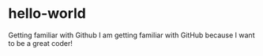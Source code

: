 # hello-world
Getting familiar with Github
I am getting familiar with GitHub because I want to be a great coder!
